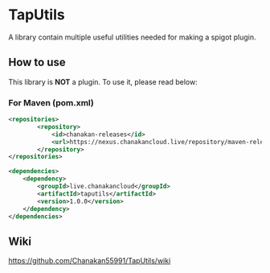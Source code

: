 # TapUtils

A library contain multiple useful utilities needed for making a spigot plugin.

## How to use

This library is **NOT** a plugin. To use it, please read below:

### For Maven (pom.xml)


```pom.xml
<repositories>
        <repository>
            <id>chanakan-releases</id>
            <url>https://nexus.chanakancloud.live/repository/maven-releases/</url>
        </repository>
</repositories>

<dependencies>
    <dependency>
        <groupId>live.chanakancloud</groupId>
        <artifactId>taputils</artifactId>
        <version>1.0.0</version>
    </dependency>
</dependencies>
```
## Wiki
https://github.com/Chanakan55991/TapUtils/wiki
